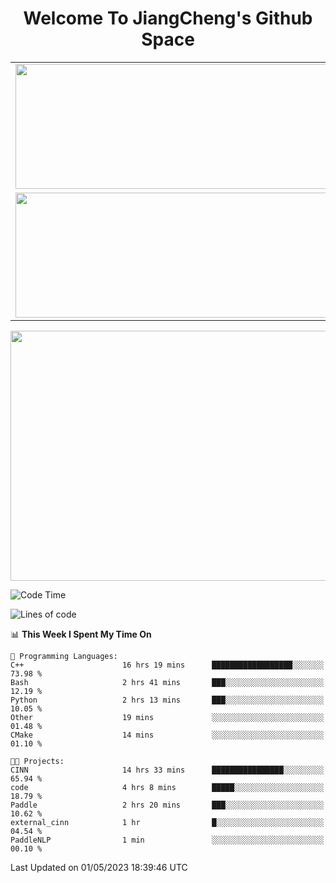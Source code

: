 <h1 align="center">Welcome To JiangCheng's Github Space</h1>

<table align="center" frame="void" rules="none" >
  <tr>
    <td>
      <div align="center"> <img height="200px" width="500px"  src="https://github-readme-stats.vercel.app/api?username=thisjiang&hide_title=true&hide_border=true&layout=compact&show_icons=trueline_height=21&text_color=000&icon_color=000&bg_color=0,ea6161,ffc64d,fffc4d,52fa5a&theme=graywhite" /> </div>
    </td>
    <td>
      <div align="center"> <img height="200px" width="500px" src="https://github-readme-stats.vercel.app/api/top-langs/?username=thisjiang&hide_title=true&hide_border=true&layout=compact&langs_count=6&text_color=000&icon_color=fff&bg_color=0,52fa5a,4dfcff,c64dff&theme=graywhite" /> </div>
    </td>
  </tr>
  <tr>
    <td>
      <div align="center"> <img height="200px" width="500px" src="https://github-readme-streak-stats.herokuapp.com/?user=thisjiang&hide_title=true&hide_border=true&layout=compact&langs_count=6" /> </div>
    </td>
    <td>
      <div align="center"> 
      <a href="https://github.com/" target="_blank"><img style="margin: 10px" src="https://profilinator.rishav.dev/skills-assets/git-scm-icon.svg" alt="Git" height="50" /></a>  
      <a href="https://www.linux.org/" target="_blank"><img style="margin: 10px" src="https://profilinator.rishav.dev/skills-assets/linux-original.svg" alt="Linux" height="50" /></a>  
      <a href="https://www.gnu.org/software/bash/" target="_blank"><img style="margin: 10px" src="https://profilinator.rishav.dev/skills-assets/gnu_bash-icon.svg" alt="Bash" height="50" /></a>  
      </div>
    </td>
  </tr>
</table>

<div align="center"> <img height="400px" width="1000px" src="https://github-readme-activity-graph.cyclic.app/graph?username=thisjiang&theme=react&hide_title=true&hide_border=true&layout=compact&langs_count=6" /> </div></td>

<!--START_SECTION:waka-->
![Code Time](http://img.shields.io/badge/Code%20Time-24%20hrs%2041%20mins-blue)

![Lines of code](https://img.shields.io/badge/From%20Hello%20World%20I%27ve%20Written-304.8%20thousand%20lines%20of%20code-blue)

📊 **This Week I Spent My Time On** 

```text
💬 Programming Languages: 
C++                      16 hrs 19 mins      ██████████████████░░░░░░░   73.98 % 
Bash                     2 hrs 41 mins       ███░░░░░░░░░░░░░░░░░░░░░░   12.19 % 
Python                   2 hrs 13 mins       ███░░░░░░░░░░░░░░░░░░░░░░   10.05 % 
Other                    19 mins             ░░░░░░░░░░░░░░░░░░░░░░░░░   01.48 % 
CMake                    14 mins             ░░░░░░░░░░░░░░░░░░░░░░░░░   01.10 % 

🐱‍💻 Projects: 
CINN                     14 hrs 33 mins      ████████████████░░░░░░░░░   65.94 % 
code                     4 hrs 8 mins        █████░░░░░░░░░░░░░░░░░░░░   18.79 % 
Paddle                   2 hrs 20 mins       ███░░░░░░░░░░░░░░░░░░░░░░   10.62 % 
external_cinn            1 hr                █░░░░░░░░░░░░░░░░░░░░░░░░   04.54 % 
PaddleNLP                1 min               ░░░░░░░░░░░░░░░░░░░░░░░░░   00.10 % 
```


 Last Updated on 01/05/2023 18:39:46 UTC
<!--END_SECTION:waka-->
